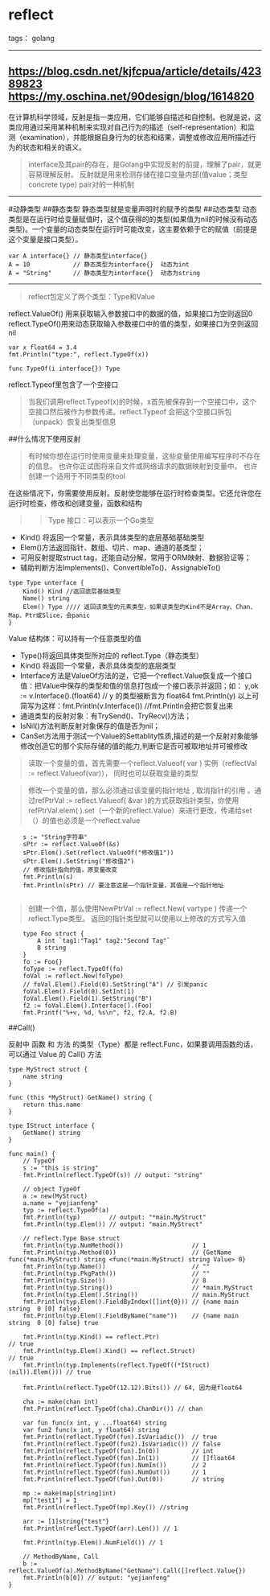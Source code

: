# reflect

tags： golang

---
https://blog.csdn.net/kjfcpua/article/details/42389823
https://my.oschina.net/90design/blog/1614820
---
在计算机科学领域，反射是指一类应用，它们能够自描述和自控制。也就是说，这类应用通过采用某种机制来实现对自己行为的描述（self-representation）和监测（examination），并能根据自身行为的状态和结果，调整或修改应用所描述行为的状态和相关的语义。


>interface及其pair的存在，是Golang中实现反射的前提，理解了pair，就更容易理解反射。
>反射就是用来检测存储在接口变量内部(值value；类型concrete type) pair对的一种机制

---
#动静类型
##静态类型
静态类型就是变量声明时的赋予的类型
##动态类型
动态类型是在运行时给变量赋值时，这个值获得的的类型(如果值为nil的时候没有动态类型)。一个变量的动态类型在运行时可能改变，这主要依赖于它的赋值（前提是这个变量是接口类型）。
```
var A interface{} // 静态类型interface{}
A = 10            // 静态类型为interface{}  动态为int
A = "String"      // 静态类型为interface{}  动态为string
```

---
>reflect包定义了两个类型：Type和Value

reflect.ValueOf()   用来获取输入参数接口中的数据的值，如果接口为空则返回0
reflect.TypeOf()用来动态获取输入参数接口中的值的类型，如果接口为空则返回nil
```
var x float64 = 3.4
fmt.Println("type:", reflect.TypeOf(x))
```
```
func TypeOf(i interface{}) Type
```
reflect.Typeof里包含了一个空接口
>当我们调用reflect.Typeof(x)的时候，x首先被保存到一个空接口中，这个空接口然后被作为参数传递。reflect.Typeof 会把这个空接口拆包（unpack）恢复出类型信息


##什么情况下使用反射
>有时候你想在运行时使用变量来处理变量，这些变量使用编写程序时不存在的信息。
>也许你正试图将来自文件或网络请求的数据映射到变量中。
>也许创建一个适用于不同类型的tool

在这些情况下，你需要使用反射。反射使您能够在运行时检查类型。它还允许您在运行时检查，修改和创建变量，函数和结构

>>Type 接口：可以表示一个Go类型

- Kind() 将返回一个常量，表示具体类型的底层基础基础类型
- Elem()方法返回指针、数组、切片、map、通道的基类型；
- 可用反射提取struct tag，还能自动分解，常用于ORM映射、数据验证等；
- 辅助判断方法Implements()、ConvertibleTo()、AssignableTo()
```
type Type unterface {
    Kind() Kind //返回底层基础类型
    Name() string
    Elem() Type //// 返回该类型的元素类型，如果该类型的Kind不是Array、Chan、Map、Ptr或Slice，会panic
}
```


Value 结构体：可以持有一个任意类型的值

- Type()将返回具体类型所对应的 reflect.Type（静态类型）
- Kind() 将返回一个常量，表示具体类型的底层类型
- Interface方法是ValueOf方法的逆，它把一个reflect.Value恢复成一个接口值：把Value中保存的类型和值的信息打包成一个接口表示并返回；如：
y,ok := v.Interface().(float64) // y 的类型被断言为 float64
fmt.Println(y)
以上可简写为这样：fmt.Println(v.Interface())    //fmt.Println会把它恢复出来
- 通道类型的反射对象：有TrySend()、TryRecv()方法；
- IsNil()方法判断反射对象保存的值是否为nil；
- CanSet方法用于测试一个Value的Settablity性质,描述的是一个反射对象能够修改创造它的那个实际存储的值的能力,判断它是否可被取地址并可被修改

>读取一个变量的值，首先需要一个reflect.Valueof( var ) 实例（reflectVal := reflect.Valueof(var)）， 同时也可以获取变量的类型

>修改一个变量的值，那么必须通过该变量的指针地址 , 取消指针的引用  。通过refPtrVal := reflect.Valueof( &var )的方式获取指针类型，你使用refPtrVal.elem( ).set（一个新的reflect.Value）来进行更改，传递给set（）的值也必须是一个reflect.value
```
	s := "String字符串"
	sPtr := reflect.ValueOf(&s)
	sPtr.Elem().Set(reflect.ValueOf("修改值1"))
	sPtr.Elem().SetString("修改值2")
	// 修改指针指向的值，原变量改变
	fmt.Println(s)
	fmt.Println(sPtr) // 要注意这是一个指针变量，其值是一个指针地址
	
```

>创建一个值，那么使用NewPtrVal := reflect.New( vartype ) 传递一个reflect.Type类型。 返回的指针类型就可以使用以上修改的方式写入值
```
	type Foo struct {
		A int `tag1:"Tag1" tag2:"Second Tag"`
		B string
	}
	fo := Foo{}
	foType := reflect.TypeOf(fo)
	foVal := reflect.New(foType)
	// foVal.Elem().Field(0).SetString("A") // 引发panic
	foVal.Elem().Field(0).SetInt(1)
	foVal.Elem().Field(1).SetString("B")
	f2 := foVal.Elem().Interface().(Foo)
	fmt.Printf("%+v, %d, %s\n", f2, f2.A, f2.B)
```
##Call()

反射中 函数 和 方法 的类型（Type）都是 reflect.Func，如果要调用函数的话，可以通过 Value 的 Call() 方法

```
type MyStruct struct {
    name string
}
 
func (this *MyStruct) GetName() string {
    return this.name
}
 
type IStruct interface {
    GetName() string
}
 
func main() {
    // TypeOf
    s := "this is string"
    fmt.Println(reflect.TypeOf(s)) // output: "string"
 
    // object TypeOf
    a := new(MyStruct)
    a.name = "yejianfeng"
    typ := reflect.TypeOf(a)
    fmt.Println(typ)        // output: "*main.MyStruct"
    fmt.Println(typ.Elem()) // output: "main.MyStruct"
 
    // reflect.Type Base struct
    fmt.Println(typ.NumMethod())                   // 1
    fmt.Println(typ.Method(0))                     // {GetName  func(*main.MyStruct) string <func(*main.MyStruct) string Value> 0}
    fmt.Println(typ.Name())                        // ""
    fmt.Println(typ.PkgPath())                     // ""
    fmt.Println(typ.Size())                        // 8
    fmt.Println(typ.String())                      // *main.MyStruct
    fmt.Println(typ.Elem().String())               // main.MyStruct
    fmt.Println(typ.Elem().FieldByIndex([]int{0})) // {name main string  0 [0] false}
    fmt.Println(typ.Elem().FieldByName("name"))    // {name main string  0 [0] false} true
 
    fmt.Println(typ.Kind() == reflect.Ptr)                              // true
    fmt.Println(typ.Elem().Kind() == reflect.Struct)                    // true
    fmt.Println(typ.Implements(reflect.TypeOf((*IStruct)(nil)).Elem())) // true
 
    fmt.Println(reflect.TypeOf(12.12).Bits()) // 64, 因为是float64
 
    cha := make(chan int)
    fmt.Println(reflect.TypeOf(cha).ChanDir()) // chan
 
    var fun func(x int, y ...float64) string
    var fun2 func(x int, y float64) string
    fmt.Println(reflect.TypeOf(fun).IsVariadic())  // true
    fmt.Println(reflect.TypeOf(fun2).IsVariadic()) // false
    fmt.Println(reflect.TypeOf(fun).In(0))         // int
    fmt.Println(reflect.TypeOf(fun).In(1))         // []float64
    fmt.Println(reflect.TypeOf(fun).NumIn())       // 2
    fmt.Println(reflect.TypeOf(fun).NumOut())      // 1
    fmt.Println(reflect.TypeOf(fun).Out(0))        // string
 
    mp := make(map[string]int)
    mp["test1"] = 1
    fmt.Println(reflect.TypeOf(mp).Key()) //string
 
    arr := [1]string{"test"}
    fmt.Println(reflect.TypeOf(arr).Len()) // 1
 
    fmt.Println(typ.Elem().NumField()) // 1
 
    // MethodByName, Call
    b := reflect.ValueOf(a).MethodByName("GetName").Call([]reflect.Value{})
    fmt.Println(b[0]) // output: "yejianfeng"
}
```
<!--stackedit_data:
eyJoaXN0b3J5IjpbMTIwNDMyMTMyNV19
-->